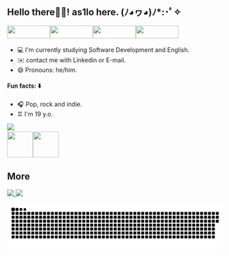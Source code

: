 ## Hello there👋🏻!  as1lo here.   (ﾉ◕ヮ◕)ﾉ*:･ﾟ✧
<div>
  <img height="30" width="100" src="https://media.giphy.com/media/SDPuwz7S8lFvhDxMDa/giphy.gif" ><img height="30" width="100" src="https://media.giphy.com/media/SDPuwz7S8lFvhDxMDa/giphy.gif" ><img height="30" width="100" src="https://media.giphy.com/media/SDPuwz7S8lFvhDxMDa/giphy.gif" ><img height="30" width="100" src="https://media.giphy.com/media/SDPuwz7S8lFvhDxMDa/giphy.gif" >
</div>

- 💻 I'm currently studying Software Development and English.
- ✉️ contact me with Linkedin or E-mail.
- 😄 Pronouns: he/him.

#### Fun facts: ⬇️
- 🎧 Pop, rock and indie.
- ♊ I'm 19 y.o.
 <img height="50cm" src="https://user-images.githubusercontent.com/99282105/159739835-eafdbd6d-d8dd-4bc9-86c7-a97f13e53ad2.png">
<div>
  <img height="60" width="60" src="https://media.giphy.com/media/IizHZy80WZbkmHiaVP/giphy.gif"><img height="60" width="60" src="https://media.giphy.com/media/dup6jDyj6Yk6z5M8nN/giphy.gif">
  
## More
</div>
<div>
  <a href="https://br.linkedin.com/in/aislan-mota-719799234/en?trk=people-guest_people_search-card"><img src="https://img.shields.io/badge/LinkedIn-0077B5?style=for-the-badge&logo=linkedin&logoColor=white">
  <a href="aislanmota0@gmail.com"><img src="https://img.shields.io/badge/Gmail-D14836?style=for-the-badge&logo=gmail&logoColor=white">
        
</div>
   
![Snake animation](https://github.com/as1lo/as1lo/blob/output/github-contribution-grid-snake.svg)
